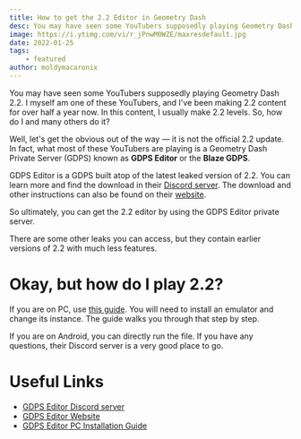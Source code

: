 ```yaml
---
title: How to get the 2.2 Editor in Geometry Dash
desc: You may have seen some YouTubers supposedly playing Geometry Dash 2.2. I myself am one of these YouTubers, and I've been making 2.2 content for over half a year now.
image: https://i.ytimg.com/vi/r_jPnwM0WZE/maxresdefault.jpg
date: 2022-01-25
tags:
    - featured
author: moldymacaronix
---
```


You may have seen some YouTubers supposedly playing Geometry Dash 2.2. I myself am one of these YouTubers, and I've been making 2.2 content for over half a year now. In this content, I usually make 2.2 levels. So, how do I and many others do it?

Well, let's get the obvious out of the way — it is not the official 2.2 update. In fact, what most of these YouTubers are playing is a Geometry Dash Private Server (GDPS) known as **GDPS Editor** or the **Blaze GDPS**.

GDPS Editor is a GDPS built atop of the latest leaked version of 2.2. You can learn more and find the download in their [Discord server](https://discord.com/invite/4n8n98AkSk). The download and other instructions can also be found on their [website](https://gdpseditor.com/os.html).

So ultimately, you can get the 2.2 editor by using the GDPS Editor private server.

There are some other leaks you can access, but they contain earlier versions of 2.2 with much less features.

# Okay, but how do I play 2.2?

If you are on PC, use [this guide](https://docs.google.com/document/d/1uBYwMdy4vJ3NrZDHQV2uPXfgVg76Ijo5TQrJR9SeEtU/edit?usp=sharing). You will need to install an emulator and change its instance. The guide walks you through that step by step.

If you are on Android, you can directly run the file. If you have any questions, their Discord server is a very good place to go.

# Useful Links

* [GDPS Editor Discord server](https://discord.com/invite/4n8n98AkSk)
* [GDPS Editor Website](https://gdpseditor.com/os.html)
* [GDPS Editor PC Installation Guide](https://docs.google.com/document/d/1uBYwMdy4vJ3NrZDHQV2uPXfgVg76Ijo5TQrJR9SeEtU/edit?usp=sharing)
